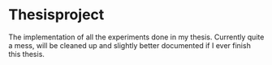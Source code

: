 # Thesisproject
The implementation of all the experiments done in my thesis. Currently quite a mess, will be cleaned up and slightly better documented if I ever finish this thesis.
